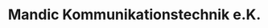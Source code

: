 ---
title: "Mandic Kommunikationstechnik e.K."
url: /braunfels/mandic-kommunikationstechnik-e-k-wetzlarer-strasse/
shop: Lotterie
---